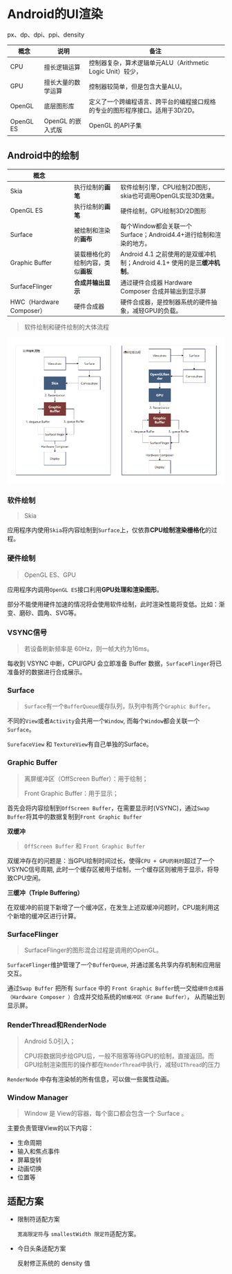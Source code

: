 # Android的UI渲染

px、dp、dpi、ppi、density



| 概念      | 说明               | 备注                                                         |
| --------- | ------------------ | ------------------------------------------------------------ |
| CPU       | 擅长逻辑运算       | 控制器复杂，算术逻辑单元ALU（Arithmetic Logic Unit）较少，   |
| GPU       | 擅长大量的数学运算 | 控制器较简单，但是包含大量ALU。                              |
| OpenGL    | 底层图形库         | 定义了一个跨编程语言、跨平台的编程接口规格的专业的图形程序接口。适用于3D/2D。 |
| OpenGL ES | OpenGL 的嵌入式版  | OpenGL 的API子集                                             |

## Android中的绘制

| 概念                     |                                    |                                                              |
| ------------------------ | ---------------------------------- | ------------------------------------------------------------ |
| Skia                     | 执行绘制的**画笔**                 | 软件绘制引擎，CPU绘制2D图形，skia也可调用OpenGL实现3D效果。  |
| OpenGL ES                | 执行绘制的**画笔**                 | 硬件绘制，GPU绘制3D/2D图形                                   |
| Surface                  | 被绘制和渲染的**画布**             | 每个Window都会关联一个 Surface；Android4.4+进行绘制和渲染的地方。 |
| Graphic Buffer           | 装载栅格化的绘制内容，类似**画板** | Android 4.1 之前使用的是双缓冲机制；Android 4.1+ 使用的是**三缓冲机制**。 |
| SurfaceFlinger           | **合成并输出显示**                 | 通过硬件合成器 Hardware Composer 合成并输出到显示屏          |
| HWC（Hardware Composer） | 硬件合成器                         | 硬件合成器，是控制器系统的硬件抽象，减轻GPU的负载。          |

> 软件绘制和硬件绘制的大体流程

![软件绘制和硬件绘制](./Android%E7%9A%84UI%E6%B8%B2%E6%9F%93.assets/%E8%BD%AF%E4%BB%B6%E7%BB%98%E5%88%B6%E5%92%8C%E7%A1%AC%E4%BB%B6%E7%BB%98%E5%88%B6.png)

### 软件绘制

> Skia

应用程序内使用`Skia`将内容绘制到`Surface`上，仅依靠**CPU绘制渲染栅格化**的过程。

### 硬件绘制

> OpenGL ES、GPU

应用程序内调用`OpenGL ES`接口利用**GPU处理和渲染图形**。

部分不能使用硬件加速的情况将会使用软件绘制，此时渲染性能将变低。比如：渐变、磨砂、圆角、SVG等。



### VSYNC信号

> 若设备刷新频率是 60Hz，则一帧大约为16ms。

每收到 VSYNC 中断，CPU/GPU 会立即准备 Buffer 数据，`SurfaceFlinger`将已准备好的数据进行合成展示。

### Surface

> `Surface`有一个`BufferQueue`缓存队列，队列中有两个`Graphic Buffer`。

不同的`View`或者`Activity`会共用一个`Window`, 而每个`Window`都会关联一个`Surface`。

`SurefaceView` 和 `TextureView`有自己单独的Surface。

### Graphic Buffer

> 离屏缓冲区（OffScreen Buffer）：用于绘制；
>
> Front Graphic Buffer：用于显示；

首先会将内容绘制到`OffScreen Buffer`，在需要显示时(VSYNC)，通过`Swap Buffer`将其中的数据复制到`Front Graphic Buffer`

**双缓冲**

> `OffScreen Buffer` 和 `Front Graphic Buffer`

双缓冲存在的问题是：当GPU绘制时间过长，使得`CPU + GPU的耗时`超过了一个VSYNC信号周期, 此时一个缓存区被用于绘制，一个缓存区则被用于显示，将导致CPU空闲。

**三缓冲（Triple Buffering）**

在双缓冲的前提下新增了一个缓冲区，在发生上述双缓冲问题时，CPU能利用这个新增的缓冲区进行计算。

### SurfaceFlinger

> SurfaceFlinger的图形混合过程是调用的OpenGL。

`SurfaceFlinger`维护管理了一个`BufferQueue`, 并通过匿名共享内存机制和应用层交互。

通过`Swap Buffer` 把所有 `Surface` 中的 `Front Graphic Buffer`统一交给`硬件合成器（Hardware Composer ）`合成并交给系统的`帧缓冲区（Frame Buffer）`， 从而输出到显示屏。

### RenderThread和RenderNode

> Android 5.0引入；
>
> CPU将数据同步给GPU后，一般不阻塞等待GPU的绘制，直接返回。而GPU绘制渲染图形的操作都在`RenderThread`中执行，减轻`UIThread`的压力

`RenderNode` 中存有渲染帧的所有信息，可以做一些属性动画。

### Window Manager

> Window 是 View的容器，每个窗口都会包含一个 Surface 。

主要负责管理View的以下内容：

* 生命周期
* 输入和焦点事件
* 屏幕旋转
* 动画切换
* 位置等

## 适配方案

* 限制符适配方案

  `宽高限定符`与 `smallestWidth 限定符`适配方案。

* 今日头条适配方案

  反射修正系统的 density 值